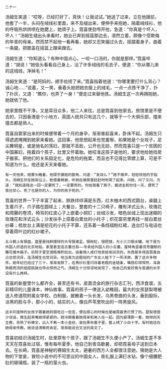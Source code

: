     二十一 

   汤姆生笑道：“哎呀，已经打好了，真快！让我试试。”她送了过来，立在他跟前，他套了一半，头闷在绒线衫里面，来不及褪出来，便伸手来抱她，隔着绒线衫，他的呼吸热烘烘喷在她腮上，她颈子上。霓喜使劲甩开他，急道：“你真是个坏人，坏人！”汤姆生褪出头来看时，她业已奔到摇篮那边去，凛然立着，颇像个受欺侮的年青的母亲。然而禁不起他一看再看，她却又忍笑偏过头去，摇摆着身子，曲着一条腿，把膝盖在摇篮上蹭来蹭去。

   汤姆生道：“你知道么？有种中国点心，一咬一口汤的，你就是那样。”霓喜啐道：“胡说！”她低头看看自己身上，沾了许多绒线的毛衣子，便道：“你从哪儿来的这绒线，净掉毛！”

   汤姆生笑道：“是阿妈的，顺手给捞了来。”霓喜指着他道：“你哪里要打什么背心？诚心地……”说着，又一笑，垂着头她把她衣服上的绒毛，一点一点拣干净了，扑了扑灰，又道：“瞧你，也弄了一身！”便走过来替他拣。汤姆生这一次再拥抱她，她就依了他。

   她家里既不干净，又是耳目众多，他二人来往，总是霓喜到他家去。旅馆里是不便去的，只因香港是个小地方，英国人统共只有这几个，就等于一个大俱乐部，撞来撞去都是熟人。

   霓喜自窦家出来的时候便带着一个月的身孕，渐渐害起喜来，卧床不起。汤姆生只得遮遮掩掩到她家来看她。这回事，他思想起来也觉羞惭，如果她是个女戏子，足尖舞明星，或是驰名的荡妇，那就不丢脸，公开也无妨，然而霓喜只是一个贫困的中国寡妇，拖着四个孩子，肚里又怀着胎。她咬准这孩子是他的，要求他给她找房子搬家。把他们的关系固定化，是危险的拖累，而且也不见得比零嫖上算，可是不知道为什么，他还是天天来看她。

    有一天他来，她蒙头睡着，他探手摸她的额角，问道：“发烧么？”她不做声，轻轻咬他的手指头。汤姆生伏在她床沿上，脸偎着棉被，听她在被窝里赶赶咐咐哭了起来。问她，问了又问，方道：“我知道我这一回一定要死了。一定要死的。你给我看了房子，搬进去和你住一天，便死了我也甘心，死了也是你的人，为你的孩子死的。”

   霓喜的世界一下子丰富了起来，跌跌绊绊满是东西，红木柚木的西式圆台，桌腿上生着爪子，爪子踏在圆球上；大餐台，整套的十二只椅子，雕有洋式云头，玫瑰花和爬藤的卷须，椅背的红皮心子上嵌着小铜钉；丝绒沙发，暗色丝绒上现出迷糊的玫瑰花和洋式云头；沙发扶手上搭着白累丝的小托子；织花窗帘里再挂一层白累丝纱幕；梳妆台上满是挖花的小托子不算，还系着一条绉褶粉红裙，连台灯与电话也穿着荷叶边的红纱裙子。

    五斗橱上有银盘，盘里是纯粹摆样的大号银漱盂，银粉缸，银把镜，大小三只银水罐。地下是为外国人织造的北京地毯。家里甚至连古董也有——专卖给外国人的小古董。屋犄角竖着芬芳馥郁的雕花檀木箱子。后院子里空酒瓶堆积如出，由着佣人成打地卖给收旧货的。东西是多得连霓喜自己也觉诧异，连汤姆生也觉诧异。他当真为这粗俗的广东女人租下了一所洋房，置了这许多物件。她年纪已经过了三十，渐渐发胖了，在黑纱衫里闪烁着老粗的金链条，嘴唇红得悍然，浑身熟极而流的扭捏挑拨也带点悍然之气。汤姆生十分惊讶地发现了，他自己的爱好竟与普通的水手没有什么两样。

   霓喜的新屋里什么都齐全，甚至还有书，皮面烫金的旅行杂志汇刊，西洋食谱，五彩精印的儿童课本，神仙故事。霓喜的孩子一律送入幼稚园，最大的女孩瑟梨塔被送入修道院附属女学校，白制服，披散着一头长发，乌黑卷曲的头发，垂到股际，淡黑的脸与手，那小小的，结实的人，像白芦苇里吹出的一阵黑旋风。

    这半印度种的女孩子跟着她妈很吃过一些苦，便在顺心的时候也是被霓喜责打惯了的。瑟梨塔很少说话，微生起来嘴抿得紧紧的。她冷眼看着她母亲和男人在一起。因为鄙薄那一套，她倾向天主教，背熟了祈祷文，出入不离一本小圣经，装在黑布套子里，套上绣了小白十字。有时她还向她母亲传教。她说话清晰而肯定，渐渐能说合文法的英文了。

   霓喜初结识汤姆生时，肚里原有个孩子，跟了汤姆生不久便小产了。汤姆生差不多天天在霓喜处过宿，惟有每年夏季，他自己到青岛歇暑，却把霓喜母子送到日本去。在长崎，霓喜是神秘的赛姆生太太，避暑的西方人全都很注意她，猜她是大人物的下堂妾，冒险小说中的不可思议的中国女人，夜礼服上满钉水钻，像个细腰肥肚的玻璃瓶，装了一瓶的萤火虫。

